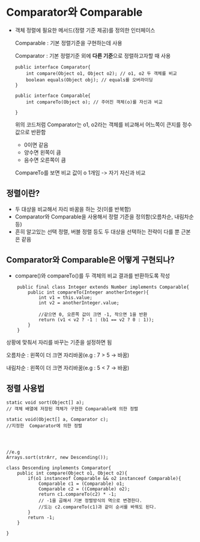 # Comparator와 Comparable
- 객체 정렬에 필요한 메서드(정렬 기준 제공)를 정의한 인터페이스 

    Comparable : 기본 정렬기준을 구현하는데 사용
    
    Comparator : 기본 정렬기준 외에 **다른 기준**으로 정렬하고자할 때 사용

    ```
    public interface Comparator{
        int compare(Object o1, Object o2); // o1, o2 두 객체를 비교
        boolean equals(Object obj); // equals를 오버라이딩
    }

    public interface Comparable{
        int compareTo(Object o); // 주어진 객체(o)를 자신과 비교

    }

    ```
    위의 코드처럼 Comparator는 o1, o2라는 객체를 비교해서 어느쪽이 큰지를 정수값으로 반환함
    - 0이면 같음
    - 양수면 왼쪽이 큼
    - 음수면 오른쪽이 큼

    CompareTo를 보면 비교 값이 o 1개임 -> 자기 자신과 비교

## 정렬이란?
- 두 대상을 비교해서 자리 바꿈을 하는 것(이를 반복함)
- Comparator와 Comparable을 사용해서 정렬 기준을 정의함(오름차순, 내림차순 등)
- 흔히 알고있는 선택 정렬, 버블 정렬 등도 두 대상을 선택하는 전략이 다를 뿐 근본은 같음


## Comparator와  Comparable은 어떻게 구현되나?
- compare()와 compareTo()를 두 객체의 비교 결과를 반환하도록 작성

```
    public final class Integer extends Number implements Comparable{
        public int compareTo(Integer anotherInteger){
            int v1 = this.value;
            int v2 = anotherInteger.value;

            //같으면 0, 오른쪽 값이 크면 -1, 작으면 1을 반환
            return (v1 < v2 ? -1 : (b1 == v2 ? 0 : 1));
        }
    }
```
상황에 맞춰서 자리를 바꾸는 기준을 설정하면 됨

오름차순 : 왼쪽이 더 크면 자리바꿈(e.g : 7 > 5 -> 바꿈)

내림차순 : 왼쪽이 더 크면 자리바꿈(e.g : 5 < 7 -> 바꿈)


## 정렬 사용법

```
static void sort(Object[] a); 
// 객체 배열에 저장된 객체가 구현한 Comparable에 의한 정렬

static void(Object[] a, Comparator c);
//지정한  Comparator에 의한 정렬




//e.g
Arrays.sort(strArr, new Descending());

class Descending inplements Comparator{
    public int compare(Object o1, Object o2){
        if(o1 instanceof Comparable && o2 instanceof Comparable){
            Comparable c1 = (Comparable) o1;
            Comparable c2 = ((Comparable) o2);
            return c1.compareTo(c2) * -1; 
            // -1을 곱해서 기본 정렬방식의 역으로 변경한다.
            //도는 c2.compareTo(c1)과 같이 순서를 바꿔도 된다.
        }
        return -1;
    }

}


